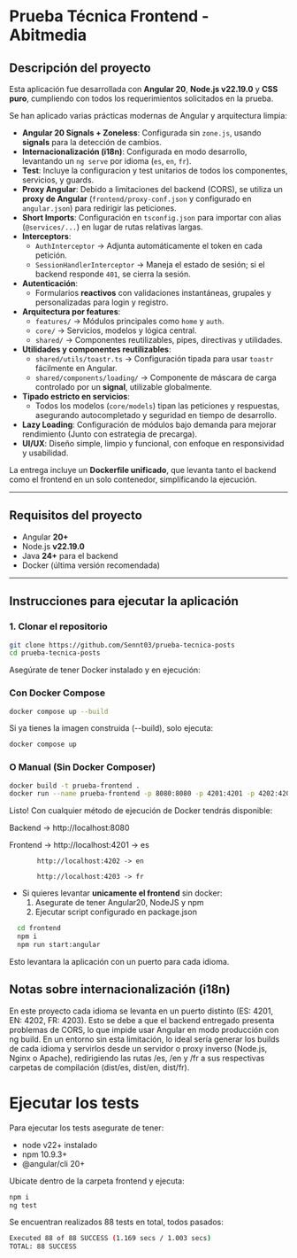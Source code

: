 # Prueba Técnica Frontend - Abitmedia

## Descripción del proyecto

Esta aplicación fue desarrollada con **Angular 20**, **Node.js v22.19.0** y **CSS puro**, cumpliendo con todos los requerimientos solicitados en la prueba.  

Se han aplicado varias prácticas modernas de Angular y arquitectura limpia:

- **Angular 20 Signals + Zoneless**: Configurada sin `zone.js`, usando **signals** para la detección de cambios.
- **Internacionalización (i18n)**: Configurada en modo desarrollo, levantando un `ng serve` por idioma (`es`, `en`, `fr`).  
- **Test**: Incluye la configuracion y test unitarios de todos los componentes, servicios, y guards.
- **Proxy Angular**: Debido a limitaciones del backend (CORS), se utiliza un **proxy de Angular** (`frontend/proxy-conf.json` y configurado en `angular.json`) para redirigir las peticiones.
- **Short Imports**: Configuración en `tsconfig.json` para importar con alias (`@services/...`) en lugar de rutas relativas largas. 
- **Interceptors**:
  - `AuthInterceptor` → Adjunta automáticamente el token en cada petición.  
  - `SessionHandlerInterceptor` → Maneja el estado de sesión; si el backend responde `401`, se cierra la sesión.  
- **Autenticación**:
  - Formularios **reactivos** con validaciones instantáneas, grupales y personalizadas para login y registro.  
- **Arquitectura por features**:
  - `features/` → Módulos principales como `home` y `auth`.  
  - `core/` → Servicios, modelos y lógica central.  
  - `shared/` → Componentes reutilizables, pipes, directivas y utilidades.  
- **Utilidades y componentes reutilizables**:
  - `shared/utils/toastr.ts` → Configuración tipada para usar `toastr` fácilmente en Angular.  
  - `shared/components/loading/` → Componente de máscara de carga controlado por un **signal**, utilizable globalmente.  
- **Tipado estricto en servicios**:  
  - Todos los modelos (`core/models`) tipan las peticiones y respuestas, asegurando autocompletado y seguridad en tiempo de desarrollo.  
- **Lazy Loading**: Configuración de módulos bajo demanda para mejorar rendimiento (Junto con estrategia de precarga).   
- **UI/UX**: Diseño simple, limpio y funcional, con enfoque en responsividad y usabilidad.  

La entrega incluye un **Dockerfile unificado**, que levanta tanto el backend como el frontend en un solo contenedor, simplificando la ejecución.

---

## Requisitos del proyecto

- Angular **20+**
- Node.js **v22.19.0**
- Java **24+** para el backend
- Docker (última versión recomendada)

---

## Instrucciones para ejecutar la aplicación

### 1. Clonar el repositorio

```bash
git clone https://github.com/Sennt03/prueba-tecnica-posts
cd prueba-tecnica-posts
```

Asegúrate de tener Docker instalado y en ejecución:
### Con Docker Compose
```bash
docker compose up --build
```

Si ya tienes la imagen construida (--build), solo ejecuta: 
```bash
docker compose up
```

### O Manual (Sin Docker Composer)
```bash
docker build -t prueba-frontend .
docker run --name prueba-frontend -p 8080:8080 -p 4201:4201 -p 4202:4202 -p 4203:4203 prueba-frontend
```

Listo! Con cualquier método de ejecución de Docker tendrás disponible:

Backend → http://localhost:8080

Frontend → http://localhost:4201 -> es
           
           http://localhost:4202 -> en
           
           http://localhost:4203 -> fr

* Si quieres levantar **unicamente el frontend** sin docker:
  1. Asegurate de tener Angular20, NodeJS y npm
  2. Ejecutar script configurado en package.json
```bash
  cd frontend
  npm i
  npm run start:angular
```
Esto levantara la aplicación con un puerto para cada idioma.


## Notas sobre internacionalización (i18n)

En este proyecto cada idioma se levanta en un puerto distinto (ES: 4201, EN: 4202, FR: 4203).
Esto se debe a que el backend entregado presenta problemas de CORS, lo que impide usar Angular en modo producción con ng build.
En un entorno sin esta limitación, lo ideal sería generar los builds de cada idioma y servirlos desde un servidor o proxy inverso (Node.js, Nginx o Apache), redirigiendo las rutas /es, /en y /fr a sus respectivas carpetas de compilación (dist/es, dist/en, dist/fr).

# Ejecutar los tests
Para ejecutar los tests asegurate de tener:
- node v22+ instalado
- npm 10.9.3+
- @angular/cli 20+

Ubicate dentro de la carpeta frontend y ejecuta:

```bash
npm i
ng test
```

Se encuentran realizados 88 tests en total, todos pasados:
```bash
Executed 88 of 88 SUCCESS (1.169 secs / 1.003 secs)
TOTAL: 88 SUCCESS
```